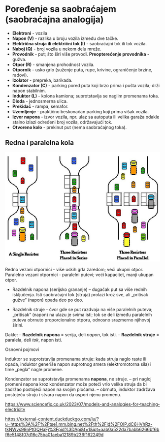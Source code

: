 # Poređenje sa saobraćajem (saobraćajna analogija)

- **Elektroni** - vozila
- **Napon (V)** - razlika u broju vozila između dve tačke.
- **Električna struja ili električni tok (I)** - saobraćajni tok ili tok vozila.
- **Naboj (Q)** - broj vozila u nekom delu mreže.
- **Provodnik** - put; što širi više provodi. **Preopterećenje provodnika** - gužva. 
- **Otpor (R)** - smanjena prohodnost vozila.
- **Otpornik** - usko grlo (suženje puta, rupe, krivine, ograničenje brzine, radovi).
- **Izolator** - prepreka, barikada.
- **Kondenzator (C)** - parking pored puta koji brzo prima i pušta vozila; drži napon stabilnim.
- **Induktor (L)** - kolona kamiona; suprotstavlja se naglim promenama toka.
- **Dioda** - jednosmerna ulica.
- **Prekidač** - rampa, semafor.
- **Uzemljenje** - praktično beskonačan parking koji prima višak vozila.
- **Izvor napona** - izvor vozila, npr. ulaz sa autoputa ili velika garaža odakle stalno izlazi određeni broj vozila, održavajući tok.
- **Otvoreno kolo** - prekinut put (nema saobraćajnog toka).

## Redna i paralelna kola

![](slike/saobracajna-analogija.jpg)

Redno vezani otpornici - više uskih grla zaredom; veći ukupni otpor.
Paralelno vezani otpornici - paralelni putevi; veći kapacitet, manji ukupan otpor.

- Razdelnik napona (serijsko grananje) – dugačak put sa više rednih isključenja. Isti saobraćajni tok (struja) prolazi kroz sve, ali „pritisak gužve“ (napon) opada deo po deo.

- Razdelnik struje - čvor gde se put razdvaja na više paralelnih puteva; „pritisak“ (napon) na ulazu je svima isti; tok se deli između paralelnih puteva obrnuto proporcionalno otporu, odnosno srazmerno njihovoj širini.

Dakle:
– **Razdelnik napona** = serija, deli *napon*, tok isti.
– **Razdelnik struje** = paralela, deli *tok*, napon isti.


Osnovni pojmovi

Induktor se suprotstavlja promenama struje: kada struja naglo raste ili opada, induktor generiše napon suprotnog smera (elektromotorna sila) i time „pegla“ nagle promene.

Kondenzator se suprotstavlja promenama **napona**, ne struje.
– pri nagloj promeni napona kroz kondenzator može poteći vrlo velika struja da bi zadržao postojeći napon na svojim pločama.
– obrnuto, induktor zadržava postojeću struju i stvara napon da uspori njenu promenu.


https://www.sciencefix.co.uk/2023/07/models-and-analogies-for-teaching-electricity

https://external-content.duckduckgo.com/iu/?u=https%3A%2F%2Ftse1.mm.bing.net%2Fth%2Fid%2FOIP.dC6HVhRz-tkNWvs99nPtGQHaFj%3Fpid%3DApi&f=1&ipt=aab0a522da7babb6266bf6bf6e5148f07d16c75ba01aeba12189b236f162249d